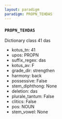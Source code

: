 ```yaml
---
layout: paradigm
paradigm: PROPN_TEHDAS
---
```

### ` PROPN_TEHDAS `

Dictionary class 41 das
* kotus_tn: 41
* upos: PROPN
* suffix_regex: das
* kotus_av: F
* grade_dir: strengthen
* harmony: back
* possessive: False
* stem_diphthong: None
* deletion: das
* plurale_tantum: False
* clitics: False
* pos: NOUN
* stem_vowel: None
